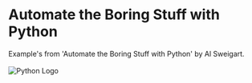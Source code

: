 # Automate the Boring Stuff with Python
Example's from 'Automate the Boring Stuff with Python' by Al Sweigart.
<br>
<br>
![Python Logo](https://github.com/Lylio/images/blob/master/automate.png)
